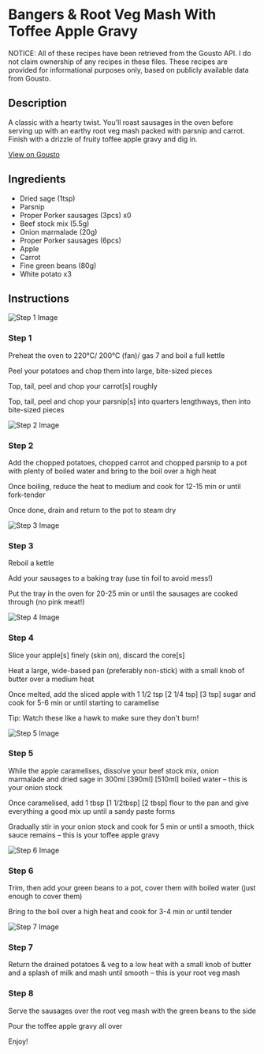 # Bangers & Root Veg Mash With Toffee Apple Gravy

NOTICE: All of these recipes have been retrieved from the Gousto API. I do not claim ownership of any recipes in these files. These recipes are provided for informational purposes only, based on publicly available data from Gousto.

## Description

A classic with a hearty twist. You'll roast sausages in the oven before serving up with an earthy root veg mash packed with parsnip and carrot. Finish with a drizzle of fruity toffee apple gravy and dig in.

[View on Gousto](https://www.gousto.co.uk/recipes/cookbook/bonfire-bangers-root-veg-mash-with-toffee-apple-gravy)

## Ingredients

- Dried sage (1tsp)
- Parsnip
- Proper Porker sausages (3pcs) x0
- Beef stock mix (5.5g)
- Onion marmalade (20g)
- Proper Porker sausages (6pcs)
- Apple
- Carrot
- Fine green beans (80g)
- White potato x3

## Instructions

![Step 1 Image](https://production-media.gousto.co.uk/cms/recipe-step-image/step-1-copy-10-1691497243621-x200.jpg)

### Step 1

Preheat the oven to 220°C/ 200°C (fan)/ gas 7 and boil a full kettle

Peel your potatoes and chop them into large, bite-sized pieces

Top, tail, peel and chop your carrot[s] roughly

Top, tail, peel and chop your parsnip[s] into quarters lengthways, then into bite-sized pieces

![Step 2 Image](https://production-media.gousto.co.uk/cms/recipe-step-image/step-2-copy-11-1691497248326-x200.jpg)

### Step 2

Add the chopped potatoes, chopped carrot and chopped parsnip to a pot with plenty of boiled water and bring to the boil over a high heat

Once boiling, reduce the heat to medium and cook for 12-15 min or until fork-tender

Once done, drain and return to the pot to steam dry

![Step 3 Image](https://production-media.gousto.co.uk/cms/recipe-step-image/step-3-copy-11-1691497251532-x200.jpg)

### Step 3

Reboil a kettle

Add your sausages to a baking tray (use tin foil to avoid mess!)

Put the tray in the oven for 20-25 min or until the sausages are cooked through (no pink meat!)

![Step 4 Image](https://production-media.gousto.co.uk/cms/recipe-step-image/step-4-copy-10-1691497255155-x200.jpg)

### Step 4

Slice your apple[s] finely (skin on), discard the core[s]

Heat a large, wide-based pan (preferably non-stick) with a small knob of butter over a medium heat

Once melted, add the sliced apple with 1 1/2 tsp <span class="text-purple">[2 1/4 tsp]</span> <span class="text-danger">[3 tsp]</span> sugar and cook for 5-6 min or until starting to caramelise

Tip: Watch these like a hawk to make sure they don't burn!

![Step 5 Image](https://production-media.gousto.co.uk/cms/recipe-step-image/step-5-copy-9-1691497259971-x200.jpg)

### Step 5

While the apple caramelises, dissolve your beef stock mix, onion marmalade and dried sage in 300ml<span class="text-purple"> [390ml] </span><span class="text-danger">[510ml]</span> boiled water – this is your onion stock

Once caramelised, add 1 tbsp <span class="text-purple">[1 1/2tbsp] </span><span class="text-danger">[2 tbsp] </span>flour to the pan and give everything a good mix up until a sandy paste forms

Gradually stir in your onion stock and cook for 5 min or until a smooth, thick sauce remains – this is your toffee apple gravy

![Step 6 Image](https://production-media.gousto.co.uk/cms/recipe-step-image/step-6-copy-9-1691497263245-x200.jpg)

### Step 6

Trim, then add your green beans to a pot, cover them with boiled water (just enough to cover them)

Bring to the boil over a high heat and cook for 3-4 min or until tender

![Step 7 Image](https://production-media.gousto.co.uk/cms/recipe-step-image/step-7-copy-13-1691497266294-x200.jpg)

### Step 7

Return the drained potatoes & veg to a low heat with a small knob of butter and a splash of milk and mash until smooth – this is your root veg mash

### Step 8

Serve the sausages over the root veg mash with the green beans to the side

Pour the toffee apple gravy all over

Enjoy!

